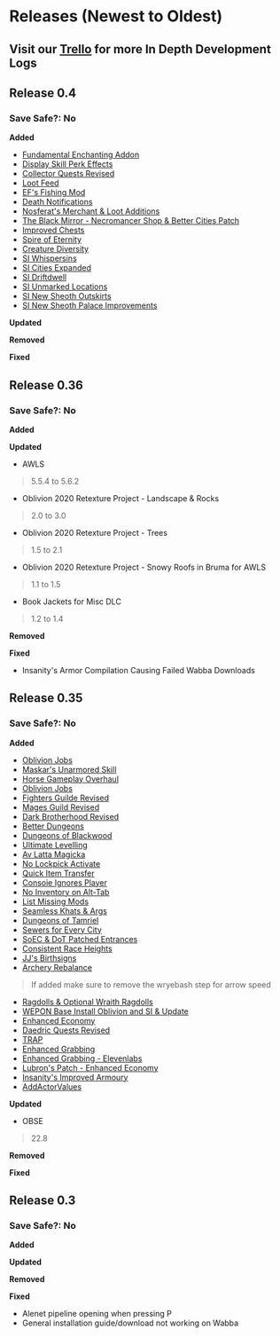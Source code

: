 # Releases (Newest to Oldest)
## Visit our [Trello](https://trello.com/b/mZ6GzGul/mnv-development-task-list) for more In Depth Development Logs

## Release 0.4

### Save Safe?: No

**Added**
- [Fundamental Enchanting Addon](https://www.nexusmods.com/oblivion/mods/41553?tab=files)
- [Display Skill Perk Effects](https://www.nexusmods.com/oblivion/mods/50127?tab=files)
- [Collector Quests Revised](https://www.nexusmods.com/oblivion/mods/52916?tab=files)
- [Loot Feed](https://www.nexusmods.com/oblivion/mods/52763)
- [EF's Fishing Mod](https://www.nexusmods.com/oblivion/mods/52101?tab=description)
- [Death Notifications](https://www.nexusmods.com/oblivion/mods/51424?tab=files)
- [Nosferat's Merchant & Loot Additions](https://www.nexusmods.com/oblivion/mods/52544?tab=description)
- [The Black Mirror - Necromancer Shop & Better Cities Patch](https://www.nexusmods.com/oblivion/mods/51499?tab=files)
- [Improved Chests](https://www.nexusmods.com/oblivion/mods/51815?tab=files)
- [Spire of Eternity](https://www.nexusmods.com/oblivion/mods/49763)
- [Creature Diversity](https://www.nexusmods.com/oblivion/mods/26634?tab=files)
- [SI Whispersins](https://www.nexusmods.com/oblivion/mods/51623?tab=description)
- [SI Cities Expanded](https://www.nexusmods.com/oblivion/mods/51075?tab=files)
- [SI Driftdwell](https://www.nexusmods.com/oblivion/mods/52324?tab=files)
- [SI Unmarked Locations](https://www.nexusmods.com/oblivion/mods/51169?tab=files)
- [SI New Sheoth Outskirts](https://www.nexusmods.com/oblivion/mods/51232?tab=files)
- [SI New Sheoth Palace Improvements](https://www.nexusmods.com/oblivion/mods/51505?tab=files)

**Updated**


**Removed**

**Fixed**


## Release 0.36

### Save Safe?: No

**Added**

**Updated**
- AWLS
> 5.5.4 to 5.6.2
- Oblivion 2020 Retexture Project - Landscape & Rocks
> 2.0 to 3.0
- Oblivion 2020 Retexture Project - Trees
> 1.5 to 2.1
- Oblivion 2020 Retexture Project - Snowy Roofs in Bruma for AWLS
> 1.1 to 1.5
- Book Jackets for Misc DLC
> 1.2 to 1.4


**Removed**

**Fixed**
- Insanity's Armor Compilation Causing Failed Wabba Downloads

## Release 0.35

### Save Safe?: No

**Added**
- [Oblivion Jobs]()
- [Maskar's Unarmored Skill](https://www.nexusmods.com/oblivion/mods/49555?tab=files&file_id=1000028353&nmm=1)
- [Horse Gameplay Overhaul](https://www.nexusmods.com/oblivion/mods/52797?tab=description)
- [Oblivion Jobs](https://www.nexusmods.com/oblivion/mods/44087)
- [Fighters Guilde Revised](https://www.nexusmods.com/oblivion/mods/52796?tab=description)
- [Mages Guild Revised](https://www.nexusmods.com/oblivion/mods/52798?tab=description)
- [Dark Brotherhood Revised](https://www.nexusmods.com/oblivion/mods/52799?tab=files)
- [Better Dungeons](https://www.nexusmods.com/oblivion/mods/40392?tab=files)
- [Dungeons of Blackwood](https://www.nexusmods.com/oblivion/mods/36152)
- [Ultimate Levelling](https://www.nexusmods.com/oblivion/mods/49134?tab=files)
- [Av Latta Magicka](https://www.nexusmods.com/oblivion/mods/49096?tab=files)
- [No Lockpick Activate](https://www.nexusmods.com/oblivion/mods/52719?tab=files)
- [Quick Item Transfer](https://www.nexusmods.com/oblivion/mods/52718?tab=files)
- [Consoie Ignores Player](https://www.nexusmods.com/oblivion/mods/52721)
- [No Inventory on Alt-Tab](https://www.nexusmods.com/oblivion/mods/52716?tab=description)
- [List Missing Mods](https://www.nexusmods.com/oblivion/mods/52717)
- [Seamless Khats & Args](https://www.nexusmods.com/oblivion/mods/46578?tab=files)
- [Dungeons of Tamriel](https://www.nexusmods.com/oblivion/mods/52835?tab=description)
- [Sewers for Every City](https://www.nexusmods.com/oblivion/mods/52693?tab=description)
- [SoEC & DoT Patched Entrances](https://www.nexusmods.com/oblivion/mods/52829)
- [Consistent Race Heights](https://www.nexusmods.com/oblivion/mods/51575?tab=files)
- [JJ's Birthsigns](https://www.nexusmods.com/oblivion/mods/50333?tab=files&file_id=1000025491&nmm=1)
- [Archery Rebalance](https://www.nexusmods.com/oblivion/mods/23484)
> If added make sure to remove the wryebash step for arrow speed
- [Ragdolls & Optional Wraith Ragdolls](https://www.nexusmods.com/oblivion/mods/51844?tab=files)
- [WEPON Base Install Oblivion and SI & Update](https://www.nexusmods.com/oblivion/mods/35560?tab=files)
- [Enhanced Economy](https://www.nexusmods.com/oblivion/mods/25078?tab=files)
- [Daedric Quests Revised](https://www.nexusmods.com/oblivion/mods/52830)
- [TRAP](https://www.nexusmods.com/oblivion/mods/26216?tab=description)
- [Enhanced Grabbing](https://www.nexusmods.com/oblivion/mods/19847?tab=files)
- [Enhanced Grabbing - Elevenlabs](https://www.nexusmods.com/oblivion/mods/52893?tab=description)
- [Lubron's Patch - Enhanced Economy](https://www.nexusmods.com/oblivion/mods/47184)
- [Insanity's Improved Armoury](https://www.moddb.com/games/oblivion/addons/insanitys-improved-armoury-compilation-121-final)
- [AddActorValues](https://www.nexusmods.com/oblivion/mods/33248?tab=files)

**Updated**
- OBSE
> 22.8

**Removed**

**Fixed**

## Release 0.3

### Save Safe?: No

**Added**

**Updated**

**Removed**

**Fixed**
- Alenet pipeline opening when pressing P
- General installation guide/download not working on Wabba
